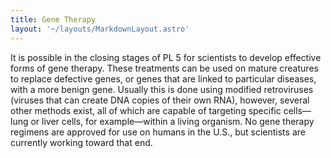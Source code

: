 ```yaml
---
title: Gene Therapy
layout: '~/layouts/MarkdownLayout.astro'
---
```

It is possible in the closing stages of PL 5 for scientists to develop
effective forms of gene therapy. These treatments can be used on mature
creatures to replace defective genes, or genes that are linked to particular
diseases, with a more benign gene. Usually this is done using modified
retroviruses (viruses that can create DNA copies of their own RNA), however,
several other methods exist, all of which are capable of targeting specific
cells—lung or liver cells, for example—within a living organism. No gene
therapy regimens are approved for use on humans in the U.S., but scientists
are currently working toward that end.

